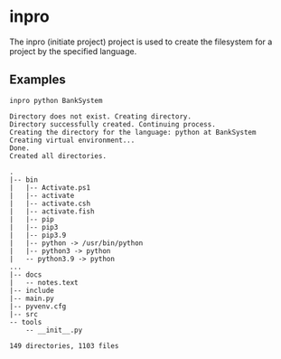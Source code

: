 # inpro
The inpro (initiate project) project is used to create the filesystem for a project by the specified language.

## Examples
```
inpro python BankSystem
```

```
Directory does not exist. Creating directory.
Directory successfully created. Continuing process.
Creating the directory for the language: python at BankSystem
Creating virtual environment...
Done.
Created all directories.

.
|-- bin
|   |-- Activate.ps1
|   |-- activate
|   |-- activate.csh
|   |-- activate.fish
|   |-- pip
|   |-- pip3
|   |-- pip3.9
|   |-- python -> /usr/bin/python
|   |-- python3 -> python
|   -- python3.9 -> python
...
|-- docs
|   -- notes.text
|-- include
|-- main.py
|-- pyvenv.cfg
|-- src
-- tools
    -- __init__.py

149 directories, 1103 files
```
